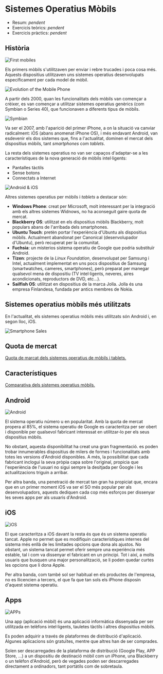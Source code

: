Sistemes Operatius Mòbils
======================

* Resum: _pendent_
* Exercicis teòrics: _pendent_
* Exercicis pràctics: _pendent_

Història
-----------

![First mobiles](https://cdn.thomasnet.com/kc/thumbs/3172.png)

Els primers mòbils s'utilitzaven per enviar i rebre trucades i poca cosa més. Aquests dispositius utilitzaven uns sistemes operatius desenvolupats específicament per cada model de mòbil.

![Evolution of the Mobile Phone](https://irishtechnews.ie/wp-content/uploads/2016/04/the-evolution-of-the-mobile-phone-1-638.jpg)

A partir dels 2000, quan les funcionalitats dels mòbils van començar a crèixer, es van començar a utilitzar sistemes operatius genèrics (com Symbian o Series 40), que funcionaven a diferents tipus de mòbils.

![Symbian](https://i1.wp.com/hipertextual.com/archivo/wp-content/uploads/2014/10/Symbian1.jpg?resize=670%2C413&ssl=1)

Va ser el 2007, amb l'aparició del primer iPhone, a on la situació va canviar radicalment: iOS (abans anomenat iPhone OS), i més endavant Android, van esdevenir els dos sistemes que, fins a l'actualitat, dominen el mercat dels dispositius mòbils, tant _smartphones_ com _tablets_.

La resta dels sistemes operatius no van ser capaços d'adaptar-se a les característiques de la nova generació de mòbils intel·ligents:
- Pantalles tàctils
- Sense botons
- Connectats a Internet


![Android & iOS](https://boygeniusreport.files.wordpress.com/2016/11/iphone-android.jpg?quality=98&strip=all)

Altres sistemes operatius per mòbils i _tablets_ a destacar són:
- **Windows Phone**: creat per Microsoft, molt interessant per la integració amb els altres sistemes Widnows, no ha aconseguit gaire quota de mercat.
- **Blackberry OS**: utilitzat en els dispositius mòbils Blackberry, molt populars abans de l'arribada dels smartphones.
- **Ubuntu Touch**: pretèn portar l'experiència d'Ubuntu als dispositius mòbils. Actualment abandonat per Canonical (desenvolupador d'Ubuntu), però recuperat per la comunitat.
- **Fuchsia**: un misterios sistema operatiu de Google que podria substituïr Android.
- **Tizen**: projecte de la _Linux Foundation_, desenvolupat per Samsung i Intel, actualment implementat en uns pocs dispositius de Samsung (smartwatches, cameres, smartphones), però preparat per manegar qualsevol mena de dispositiu (TV intel·ligents, neveres, aires acondicionats, reproductors de DVD, etc...).
- **Sailfish OS**: utilitzat en dispositius de la marca Jolla. Jolla és una empresa Finlandesa, fundada per antics membres de Nokia.


Sistemes operatius mòbils més utilitzats
-------------------------

En l'actualitat, els sistemes operatius mòbils més utilitzats són Android i, en segon lloc, iOS.

![Smartphone Sales](https://upload.wikimedia.org/wikipedia/commons/8/83/World_Wide_Smartphone_Sales.png)


Quota de mercat
--------------

[Quota de marcat dels sistemes operatius de mòbils i tablets.](http://gs.statcounter.com/os-market-share/mobile-tablet/worldwide/#monthly-201709-201809-bar)


Característiques
-----------

[Comparativa dels sistemes operatius mòbils.](https://en.wikipedia.org/wiki/Comparison_of_mobile_operating_systems#About_OS)


Android
-------

![Android](https://cdn2.techadvisor.co.uk/cmsdata/features/3542628/Android_L_design_interface_thumb.png)

El sistema operatiu número u en popularitat. Amb la quota de mercat propera al 85%, el sistema operatiu de Google es caracteritza per ser obert i disponible per qualsevol fabricant interessat en utilitzar-lo per els seus dispositius mòbils.

No obstant, aquesta disponibilitat ha creat una gran fragmentació. es poden trobar innumerables dispositius de milers de formes i funcionalitats amb totes les versions d'Android disponibles. A més, la possibilitat que cada fabricant inclogui la seva pròpia capa sobre l'original, propicia que l'experiència de l'usuari no sigui sempre la desitjada per Google i les actualitzacions triguin a arribar.

Per altra banda, una penetració de mercat tan gran ha propiciat que, encara que en un primer moment iOS va ser el SO més popular per als desenvolupadors, aquests dediquen cada cop més esforços per dissenyar les seves apps per als usuaris d'Android.

iOS
---

![iOS](https://photos5.appleinsider.com/gallery/27993-42763-0-28317-22777-27973-21832-25629-21575-24846-170605-iOS11-l-l-2-l-l-l.jpg)

El que caracteritza a iOS davant la resta és que és un sistema operatiu tancat. Apple no permet que es modifiquin característiques internes del sistema més enllà de les limitades opcions que dona als ajustos. No obstant, un sistema tancat permet oferir sempre una experiència més estable, tal i com va dissenyar el fabricant en un principi. Tot i així, a molts usuaris que busquen una major personalització, se li poden quedar curtes les opcions que li dona Apple.

Per altra banda, com també sol ser habitual en els productes de l'empresa, no es llicencien a tercers, el que fa que tan sols els iPhone disposin d'aquest sistema operatiu.



Apps
------

![APPs](http://prevenblog.com/wp-content/uploads/apps2.jpg)

Una app (aplicació mòbil) és una aplicació informàtica dissenyada per ser utilitzada en telèfons intel·ligents, tauletes tàctils i altres dispositius mòbils.

Es poden adquirir a través de plataformes de distribució d'aplicació. Algunes aplicacions són gratuïtes, mentre que altres han de ser comprades.

Solen ser descarregades de la plataforma de distribució (Google Play, APP Store, ...) a un dispositiu de destinació mòbil com un iPhone, una Blackberry o un telèfon d'Android, però de vegades poden ser descarregades directament a ordinadors, tant portàtils com de sobretaula.
